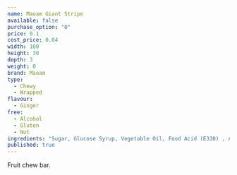```yaml
---
name: Maoam Giant Stripe
available: false
purchase_option: "0"
price: 0.1
cost_price: 0.04
width: 160
height: 30
depth: 3
weight: 0
brand: Maoam
type: 
  - Chewy
  - Wrapped
flavour: 
  - Ginger
free: 
  - Alcohol
  - Gluten
  - Nut
ingredients: "Sugar, Glucose Syrup, Vegetable Oil, Food Acid (E330) , Artificial Flavourings, Humectant (Sorbitol Syrup), Fruit Juice 3% From Concentrate, Strawberry, Celling Agent Gelatine, Citric Acid, Fruit and Plant Concentrates; Safflower, Sweet Potato, Carrot, Radish, Blackcurrant, Hibiscus, Flavourings, Invert Sugar Syrup"
published: true
---
```

Fruit chew bar.